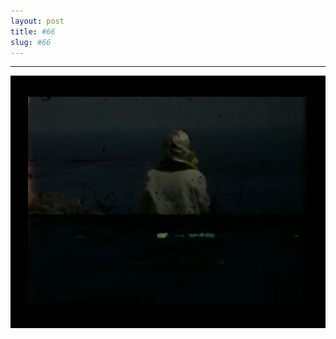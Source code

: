 ```yaml
---
layout: post
title: #66
slug: #66
---
```

---
<p class="description" style="text-align: center;">
<img src="/assets/danilo-luna-archives-28.jpg" />
  <br>
  <br>
